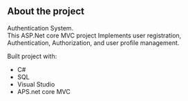 ## __About the project__  
Authentication System.  
This ASP.Net core MVC project Implements user registration, Authentication, Authorization, and user profile management.

Built project with:   
 - C#
 - SQL
 - Visual Studio
 - APS.net core MVC


